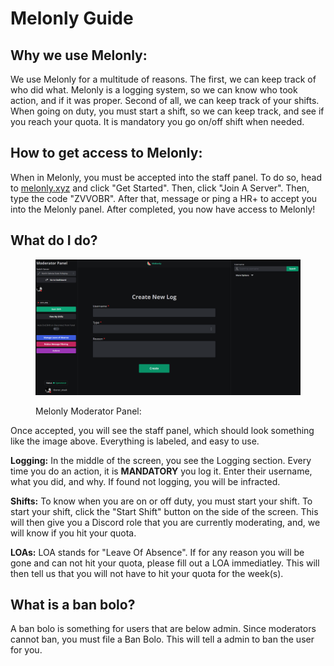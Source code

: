 # Melonly Guide

## Why we use Melonly:

We use Melonly for a multitude of reasons. The first, we can keep track of who did what. Melonly is a logging system, so we can know who took action, and if it was proper. Second of all, we can keep track of your shifts. When going on duty, you must start a shift, so we can keep track, and see if you reach your quota. It is mandatory you go on/off shift when needed.



## How to get access to Melonly:

When in Melonly, you must be accepted into the staff panel. To do so, head to [melonly.xyz](https://melonly.xyz) and click "Get Started". Then, click "Join A Server". Then, type the code "ZVVOBR". After that, message or ping a HR+ to accept you into the Melonly panel. After completed, you now have access to Melonly!



## What do I do?

<figure><img src=".gitbook/assets/image_2023-07-06_140636655.png" alt=""><figcaption><p>Melonly Moderator Panel:</p></figcaption></figure>

Once accepted, you will see the staff panel, which should look something like the image above. Everything is labeled, and easy to use.&#x20;

**Logging:** In the middle of the screen, you see the Logging section. Every time you do an action, it is **MANDATORY** you log it. Enter their username, what you did, and why. If found not logging, you will be infracted.



**Shifts:** To know when you are on or off duty, you must start your shift. To start your shift, click the "Start Shift" button on the side of the screen. This will then give you a Discord role that you are currently moderating, and, we will know if you hit your quota.



**LOAs:** LOA stands for "Leave Of Absence". If for any reason you will be gone and can not hit your quota, please fill out a LOA immediatley. This will then tell us that you will not have to hit your quota for the week(s).



## What is a ban bolo?

A ban bolo is something for users that are below admin. Since moderators cannot ban, you must file a Ban Bolo. This will tell a admin to ban the user for you.
